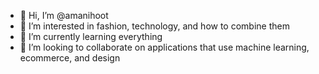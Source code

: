 - 👋 Hi, I’m @amanihoot
- 👀 I’m interested in fashion, technology, and how to combine them
- 🌱 I’m currently learning everything
- 💞️ I’m looking to collaborate on applications that use machine learning, ecommerce, and design


<!---
amanihoot/amanihoot is a ✨ special ✨ repository because its `README.md` (this file) appears on your GitHub profile.
You can click the Preview link to take a look at your changes.
--->
